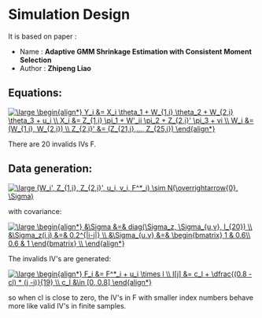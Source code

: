 # Simulation Design

It is based on paper :

* Name    : **Adaptive GMM Shrinkage Estimation with Consistent Moment Selection**
* Author  : **Zhipeng Liao**

## Equations:

<a href="https://www.codecogs.com/eqnedit.php?latex=\large&space;\begin{align*}&space;Y_i&space;&=&space;X_i&space;\theta_1&space;&plus;&space;W_{1,i}&space;\theta_2&space;&plus;&space;W_{2,i}&space;\theta_3&space;&plus;&space;u_i&space;\\&space;X_i&space;&=&space;Z_{1,i}&space;\pi_1&space;&plus;&space;W'_ii&space;\pi_2&space;&plus;&space;Z_{2,i}'&space;\pi_3&space;&plus;&space;vi&space;\\&space;W_i&space;&=&space;(W_{1,i},&space;W_{2,i})&space;\\&space;Z_{2,i}'&space;&=&space;(Z_{21,i},...,&space;Z_{25,i})&space;\end{align*}" target="_blank"><img src="https://latex.codecogs.com/gif.latex?\large&space;\begin{align*}&space;Y_i&space;&=&space;X_i&space;\theta_1&space;&plus;&space;W_{1,i}&space;\theta_2&space;&plus;&space;W_{2,i}&space;\theta_3&space;&plus;&space;u_i&space;\\&space;X_i&space;&=&space;Z_{1,i}&space;\pi_1&space;&plus;&space;W'_ii&space;\pi_2&space;&plus;&space;Z_{2,i}'&space;\pi_3&space;&plus;&space;vi&space;\\&space;W_i&space;&=&space;(W_{1,i},&space;W_{2,i})&space;\\&space;Z_{2,i}'&space;&=&space;(Z_{21,i},...,&space;Z_{25,i})&space;\end{align*}" title="\large \begin{align*} Y_i &= X_i \theta_1 + W_{1,i} \theta_2 + W_{2,i} \theta_3 + u_i \\ X_i &= Z_{1,i} \pi_1 + W'_ii \pi_2 + Z_{2,i}' \pi_3 + vi \\ W_i &= (W_{1,i}, W_{2,i}) \\ Z_{2,i}' &= (Z_{21,i},..., Z_{25,i}) \end{align*}" /></a>

There are 20 invalids IVs F.

## Data generation:

<a href="https://www.codecogs.com/eqnedit.php?latex=\large&space;(W_i',&space;Z_{1,i},&space;Z_{2,i}',&space;u_i,&space;v_i,&space;F^*_i)&space;\sim&space;N(\overrightarrow{0},&space;\Sigma)" target="_blank"><img src="https://latex.codecogs.com/gif.latex?\large&space;(W_i',&space;Z_{1,i},&space;Z_{2,i}',&space;u_i,&space;v_i,&space;F^*_i)&space;\sim&space;N(\overrightarrow{0},&space;\Sigma)" title="\large (W_i', Z_{1,i}, Z_{2,i}', u_i, v_i, F^*_i) \sim N(\overrightarrow{0}, \Sigma)" /></a>

with covariance:

<a href="https://www.codecogs.com/eqnedit.php?latex=\large&space;\begin{align*}&space;&\Sigma&space;&=&&space;diag(\Sigma_z,&space;\Sigma_{u,v},&space;I_{20})&space;\\&space;&\Sigma_z(i,j)&space;&=&&space;0.2^{|i-j|}&space;\\&space;&\Sigma_{u,v}&space;&=&&space;\begin{bmatrix}&space;1&space;&&space;0.6\\&space;0.6&space;&&space;1&space;\end{bmatrix}&space;\\&space;\end{align*}" target="_blank"><img src="https://latex.codecogs.com/gif.latex?\large&space;\begin{align*}&space;&\Sigma&space;&=&&space;diag(\Sigma_z,&space;\Sigma_{u,v},&space;I_{20})&space;\\&space;&\Sigma_z(i,j)&space;&=&&space;0.2^{|i-j|}&space;\\&space;&\Sigma_{u,v}&space;&=&&space;\begin{bmatrix}&space;1&space;&&space;0.6\\&space;0.6&space;&&space;1&space;\end{bmatrix}&space;\\&space;\end{align*}" title="\large \begin{align*} &\Sigma &=& diag(\Sigma_z, \Sigma_{u,v}, I_{20}) \\ &\Sigma_z(i,j) &=& 0.2^{|i-j|} \\ &\Sigma_{u,v} &=& \begin{bmatrix} 1 & 0.6\\ 0.6 & 1 \end{bmatrix} \\ \end{align*}" /></a>

The invalids IV's are generated:

<a href="https://www.codecogs.com/eqnedit.php?latex=\large&space;\begin{align*}&space;F_i&space;&=&space;F^*_i&space;&plus;&space;u_i&space;\times&space;l&space;\\&space;l[j]&space;&=&space;c_l&space;&plus;&space;\dfrac{(0.8&space;-&space;cl)&space;*&space;(j&space;-i)}{19}&space;\\&space;c_l&space;&\in&space;[0,&space;0.8]&space;\end{align*}" target="_blank"><img src="https://latex.codecogs.com/gif.latex?\large&space;\begin{align*}&space;F_i&space;&=&space;F^*_i&space;&plus;&space;u_i&space;\times&space;l&space;\\&space;l[j]&space;&=&space;c_l&space;&plus;&space;\dfrac{(0.8&space;-&space;cl)&space;*&space;(j&space;-i)}{19}&space;\\&space;c_l&space;&\in&space;[0,&space;0.8]&space;\end{align*}" title="\large \begin{align*} F_i &= F^*_i + u_i \times l \\ l[j] &= c_l + \dfrac{(0.8 - cl) * (j -i)}{19} \\ c_l &\in [0, 0.8] \end{align*}" /></a>

so when cl is close to zero, the IV's in F with smaller index numbers behave more like valid IV's in finite samples.
